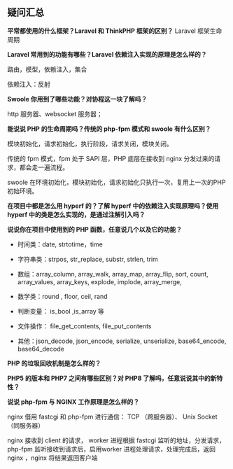 ## 疑问汇总



**平常都使用的什么框架？Laravel 和 ThinkPHP 框架的区别？** Laravel 框架生命周期



**Laravel 常用到的功能有哪些？Laravel 依赖注入实现的原理是怎么样的？**

路由，模型，依赖注入，集合

依赖注入：反射



**Swoole 你用到了哪些功能？对协程这一块了解吗？**

http 服务器、websocket 服务器；



**能说说 PHP 的生命周期吗？传统的 php-fpm 模式和 swoole 有什么区别？**

模块初始化，请求初始化，执行阶段，请求关闭，模块关闭。

传统的 fpm 模式，fpm 处于 SAPI 层，PHP 底层在接收到 nginx 分发过来的请求，都会走一遍流程。

swoole 在环境初始化，模块初始化，请求初始化只执行一次，复用上一次的PHP初始环境。



**在项目中都是怎么用 hyperf 的？了解 hyperf 中的依赖注入实现原理吗？使用 hyperf 中的类是怎么实现的，是通过注解引入吗？**







**说说你在项目中使用到的 PHP 函数，任意说几个以及它的功能？**

- 时间类：date, strtotime，time

- 字符串类：strpos, str_replace, substr, strlen, trim

- 数组：array_column, array_walk, array_map, array_flip, sort, count, array_values, array_keys, explode, implode, array_merge,

- 数学类：round , floor, ceil, rand

- 判断变量： is_bool ,is_array 等

- 文件操作： file_get_contents, file_put_contents

- 其他：json_decode, json_encode, serialize, unserialize, base64_encode, base64_decode







**PHP 的垃圾回收机制是怎么样的？**









**PHP5 的版本和 PHP7 之间有哪些区别？对 PHP8 了解吗，任意说说其中的新特性？**







**说说 php-fpm 与 NGINX 工作原理是怎么样的？**

nginx 借用 fastcgi 和 php-fpm 进行通信： TCP （跨服务器）、 Unix Socket （同服务器）

nginx 接收到 client 的请求， worker 进程根据 fastcgi 监听的地址，分发请求，php-fpm 监听接收到请求后，启用worker 进程处理请求，处理完成后，返回nginx ，nginx 将结果返回客户端